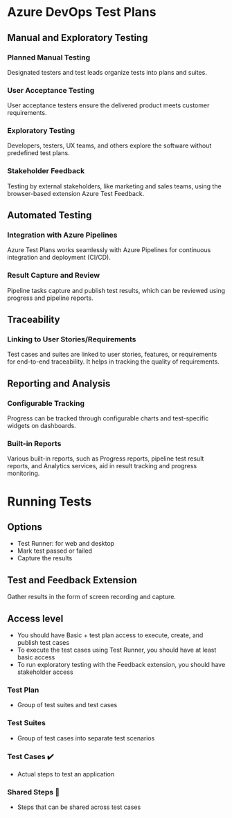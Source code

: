 # Azure DevOps Test Plans

## Manual and Exploratory Testing  

### Planned Manual Testing
Designated testers and test leads organize tests into plans and suites.

### User Acceptance Testing
User acceptance testers ensure the delivered product meets customer requirements.

### Exploratory Testing
Developers, testers, UX teams, and others explore the software without predefined test plans.

### Stakeholder Feedback
Testing by external stakeholders, like marketing and sales teams, using the browser-based extension Azure Test Feedback.

## Automated Testing   

### Integration with Azure Pipelines 
Azure Test Plans works seamlessly with Azure Pipelines for continuous integration and deployment (CI/CD).

### Result Capture and Review 
Pipeline tasks capture and publish test results, which can be reviewed using progress and pipeline reports.

## Traceability  

### Linking to User Stories/Requirements
Test cases and suites are linked to user stories, features, or requirements for end-to-end traceability.
It helps in tracking the quality of requirements.

## Reporting and Analysis  

### Configurable Tracking
Progress can be tracked through configurable charts and test-specific widgets on dashboards.

### Built-in Reports
Various built-in reports, such as Progress reports, pipeline test result reports, and Analytics services, aid in result tracking and progress monitoring.

# Running Tests

## Options
- Test Runner: for web and desktop
- Mark test passed or failed
- Capture the results

## Test and Feedback Extension  

Gather results in the form of screen recording and capture.

## Access level 
- You should have Basic + test plan access to execute, create, and publish test cases
- To execute the test cases using Test Runner, you should have at least basic access
- To run exploratory testing with the Feedback extension, you should have stakeholder access

### Test Plan  

- Group of test suites and test cases

### Test Suites  

- Group of test cases into separate test scenarios

### Test Cases :heavy_check_mark:

- Actual steps to test an application

### Shared Steps :two_men_holding_hands:

- Steps that can be shared across test cases
